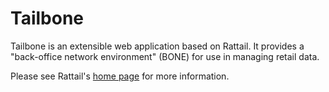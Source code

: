 
# Tailbone

Tailbone is an extensible web application based on Rattail.  It provides a
"back-office network environment" (BONE) for use in managing retail data.

Please see Rattail's [home page](http://rattailproject.org/) for more
information.
